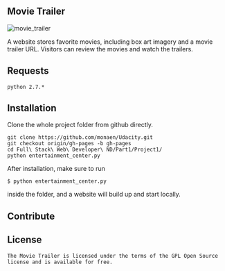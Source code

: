 ## Movie Trailer
![movie_trailer](https://monaen.github.io/Udacity/Full%20Stack%20Web%20Developer%20ND/Part1/Project1/movie_trailer.PNG)

A website stores favorite movies, including box art imagery and a movie trailer URL. Visitors can review the movies and watch the trailers.

## Requests
```
python 2.7.*

```

## Installation
Clone the whole project folder from github directly.
```
git clone https://github.com/monaen/Udacity.git
git checkout origin/gh-pages -b gh-pages
cd Full\ Stack\ Web\ Developer\ ND/Part1/Project1/
python entertainment_center.py
```

After installation, make sure to run
```
$ python entertainment_center.py
```
inside the folder, and a website will build up and start locally.

## Contribute


## License
```
The Movie Trailer is licensed under the terms of the GPL Open Source license and is available for free.
```
